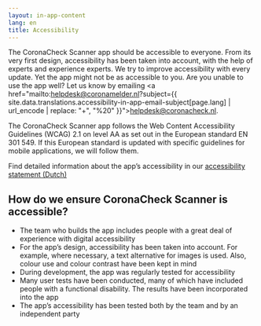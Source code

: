 ```yaml
---
layout: in-app-content
lang: en
title: Accessibility
---
```

The CoronaCheck Scanner app should be accessible to everyone. From its very first design, accessibility has been taken into account, with the help of experts and experience experts. We try to improve accessibility with every update. Yet the app might not be as accessible to you. Are you unable to use the app well? Let us know by emailing <a href="mailto:helpdesk@coronamelder.nl?subject={{ site.data.translations.accessibility-in-app-email-subject[page.lang] | url_encode | replace: "+", "%20" }}">helpdesk@coronacheck.nl</a>.
 
The CoronaCheck Scanner app follows the Web Content Accessibility Guidelines (WCAG) 2.1 on level AA as set out in the European standard EN 301 549. If this European standard is updated with specific guidelines for mobile applications, we will follow them. 

Find detailed information about the app’s accessibility in our 
<a href="https://www.toegankelijkheidsverklaring.nl/register/4310" target="_blank" rel="noopener noreferrer" hreflang="nl">accessibility statement (Dutch)</a>

## How do we ensure CoronaCheck Scanner is accessible?

- The team who builds the app includes people with a great deal of experience with digital accessibility
- For the app’s design, accessibility has been taken into account. For example, where necessary, a text alternative for images is used. Also, colour use and colour contrast have been kept in mind
- During development, the app was regularly tested for accessibility
- Many user tests have been conducted, many of which have included people with a functional disability. The results have been incorporated into the app
- The app’s accessibility has been tested both by the team and by an independent party
